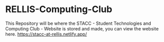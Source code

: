 # RELLIS-Computing-Club
This Repository will be where the STACC - Student Technologies and Computing Club - Website is stored and made, you can view the website here.
https://stacc-at-rellis.netlify.app/
